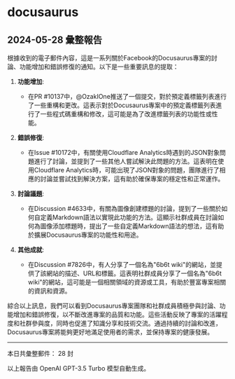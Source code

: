 # docusaurus

## 2024-05-28 彙整報告

根據收到的電子郵件內容，這是一系列關於Facebook的Docusaurus專案的討論、功能增加和錯誤修復的通知。以下是一些重要訊息的提取：



1. **功能增加**:

   - 在PR #10137中，@OzakIOne推送了一個提交，對於預定義標籤列表進行了一些重構和更改。這表示對於Docusaurus專案中的預定義標籤列表進行了一些程式碼重構和修改，這可能是為了改進標籤列表的功能性或性能。



2. **錯誤修復**:

   - 在Issue #10172中，有關使用Cloudflare Analytics時遇到的JSON對象問題進行了討論，並提到了一些其他人嘗試解決此問題的方法。這表明在使用Cloudflare Analytics時，可能出現了JSON對象的問題，團隊進行了相應的討論並嘗試找到解決方案，這有助於確保專案的穩定性和正常運作。



3. **討論議題**:

   - 在Discussion #4633中，有關為圖像創建標題的討論，提到了一些關於如何自定義Markdown語法以實現此功能的方法。這顯示社群成員在討論如何為圖像添加標題時，提出了一些自定義Markdown語法的想法，這有助於擴展Docusaurus專案的功能性和用途。



4. **其他成就**:

   - 在Discussion #7826中，有人分享了一個名為"6b6t wiki"的網站，並提供了該網站的描述、URL和標籤。這表明社群成員分享了一個名為"6b6t wiki"的網站，這可能是一個相關領域的資源或工具，有助於豐富專案相關的資訊和資源。



綜合以上訊息，我們可以看到Docusaurus專案團隊和社群成員積極參與討論、功能增加和錯誤修復，以不斷改進專案的品質和功能。這些活動反映了專案的活躍程度和社群參與度，同時也促進了知識分享和技術交流。通過持續的討論和改進，Docusaurus專案將能夠更好地滿足使用者的需求，並保持專案的健康發展。



---



本日共彙整郵件： 28 封



以上報告由 OpenAI GPT-3.5 Turbo 模型自動生成。